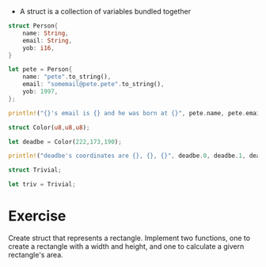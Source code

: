 * A struct is a collection of variables bundled together
```rust
struct Person{
    name: String,
    email: String,
    yob: i16,
}

let pete = Person{
    name: "pete".to_string(),
    email: "somemail@pete.pete".to_string(),
    yob: 1997,
};

println!("{}'s email is {} and he was born at {}", pete.name, pete.email, pete.yob);

struct Color(u8,u8,u8);

let deadbe = Color(222,173,190);

println!("deadbe's coordinates are {}, {}, {}", deadbe.0, deadbe.1, deadbe.2);

struct Trivial;

let triv = Trivial;
```

# Exercise
Create struct that represents a rectangle. Implement two functions, one to create a rectangle with a width and height, and one to calculate a givern rectangle's area.